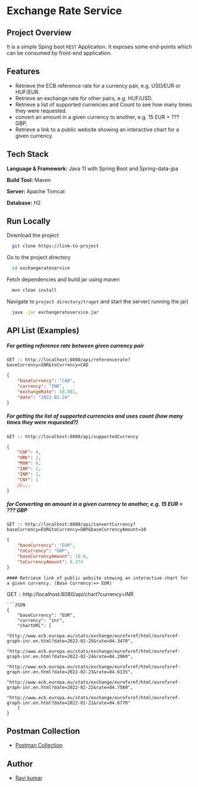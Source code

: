 
# Exchange Rate Service


## Project Overview
It is a simple Sping boot `REST` Application. It exposes some end-points
which can be consumed by front-end application.





## Features

- Retrieve the ECB reference rate for a currency pair, e.g.  USD/EUR  or HUF/EUR.
- Retrieve an exchange rate for other pairs, e.g. HUF/USD.
- Retrieve a list of supported currencies and Count to see how many times they were requested.
- convert an amount in a given currency to another, e.g. 15 EUR = ??? GBP.
- Retrieve a link to a public website showing an interactive chart for a given currency.


## Tech Stack

**Language & Framework:** Java 11 with Spring Boot and Spring-data-jpa

**Build Tool:** Maven

**Server:** Apache Tomcat

**Database:** H2


## Run Locally

Download the project

```bash
  git clone https://link-to-project
```

Go to the project directory

```bash
  cd exchangerateservice
```

Fetch dependencies and build jar using maven

```bash
  mvn clean install
```

Navigate to `project directory/traget` and start the server( running the jar)

```bash
  java -jar exchangerateservice.jar
```


## API List (Examples)

##### For getting reference rate between given currency pair
```
GET :: http://localhost:8080/api/referencerate?baseCurrency=INR&toCurrency=CAD
```
```JSON
{
    "baseCurrency": "CAD",
    "currency": "INR",
    "exchangeRate": 58.881,
    "date": "2022-02-24"
}
```

##### For getting the list of supported currencies and uses count (how many times they were requested?)
```
GET :: http://localhost:8080/api/supportedCurrency
```
```JSON
{
    "CHF": 4,
    "HRK": 2,
    "MXN": 0,
    "ZAR": 2,
    "INR": 2,
    "CNY": 1
    //...
}
```
##### for Converting an amount in a given currency to another, e.g. 15 EUR = ??? GBP
```
GET :: http://localhost:8080/api/convertCurrency?baseCurrency=EUR&toCurrency=GBP&baseCurrencyAmount=10
```
```JSON
{
    "baseCurrency": "EUR",
    "toCurrency": "GBP",
    "baseCurrencyAmount": 10.0,
    "toCurrencyAmount": 8.374
}
```

```
#### Retrieve link of public website showing an interactive chart for a given currency. (Base Currency:=> EUR)
```
GET :: http://localhost:8080/api/chart?currency=INR
```
```JSON
{
    "baseCurrency": "EUR",
    "currency": "inr",
    "chartURL": [
        "http://www.ecb.europa.eu/stats/exchange/eurofxref/html/eurofxref-graph-inr.en.html?date=2022-02-25&rate=84.3470",
        "http://www.ecb.europa.eu/stats/exchange/eurofxref/html/eurofxref-graph-inr.en.html?date=2022-02-24&rate=84.2960",
        "http://www.ecb.europa.eu/stats/exchange/eurofxref/html/eurofxref-graph-inr.en.html?date=2022-02-23&rate=84.6135",
        "http://www.ecb.europa.eu/stats/exchange/eurofxref/html/eurofxref-graph-inr.en.html?date=2022-02-22&rate=84.7580",
        "http://www.ecb.europa.eu/stats/exchange/eurofxref/html/eurofxref-graph-inr.en.html?date=2022-02-21&rate=84.6770"
    ]
}
```

## Postman Collection 
 - [Postman Collection](https://drive.google.com/file/d/11_tvbcEFnWYZ0SNdWSIQBp9a6bMcfxkF/view?usp=sharing)

## Author

- [Ravi kumar](https://www.linkedin.com/in/7284ravi/)

